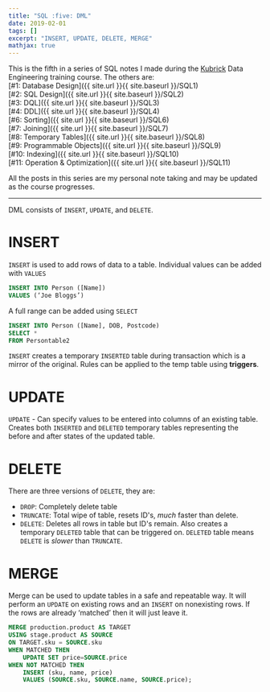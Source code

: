 ```yaml
---
title: "SQL :five: DML"
date: 2019-02-01
tags: []
excerpt: "INSERT, UPDATE, DELETE, MERGE"
mathjax: true
---
```


This is the fifth in a series of SQL notes I made during the [Kubrick](https://kubrickgroup.com/) Data Engineering training course. The others are:  
[#1: Database Design]({{ site.url }}{{ site.baseurl }}/SQL1)  
[#2: SQL Design]({{ site.url }}{{ site.baseurl }}/SQL2)  
[#3: DQL]({{ site.url }}{{ site.baseurl }}/SQL3)  
[#4: DDL]({{ site.url }}{{ site.baseurl }}/SQL4)  
[#6: Sorting]({{ site.url }}{{ site.baseurl }}/SQL6)  
[#7: Joining]({{ site.url }}{{ site.baseurl }}/SQL7)  
[#8: Temporary Tables]({{ site.url }}{{ site.baseurl }}/SQL8)  
[#9: Programmable Objects]({{ site.url }}{{ site.baseurl }}/SQL9)  
[#10: Indexing]({{ site.url }}{{ site.baseurl }}/SQL10)  
[#11: Operation & Optimization]({{ site.url }}{{ site.baseurl }}/SQL11)  

All the posts in this series are my personal note taking and may be updated as the course progresses.  

---
DML consists of `INSERT`, `UPDATE`, and `DELETE`. 
# INSERT
`INSERT` is used to add rows of data to a table. Individual values can be added with `VALUES`  
```sql
INSERT INTO Person ([Name])
VALUES (‘Joe Bloggs’)
```  

A full range can be added using `SELECT`  
```sql
INSERT INTO Person ([Name], DOB, Postcode)
SELECT *
FROM Persontable2
```  
`INSERT` creates a temporary `INSERTED` table during transaction which is a mirror of the original. Rules can be applied to the temp table using **triggers**.  

# UPDATE
`UPDATE` - Can specify values to be entered into columns of an existing table. Creates both `INSERTED` and `DELETED` temporary tables representing the before and after states of the updated table.

# DELETE
There are three versions of `DELETE`, they are:  
- `DROP`: Completely delete table  
- `TRUNCATE`: Total wipe of table, resets ID's, *much* faster than delete.   
- `DELETE`: Deletes all rows in table but ID's remain. Also creates a temporary `DELETED` table that can be triggered on. `DELETED` table means `DELETE` is *slower* than `TRUNCATE`.  

# MERGE  
Merge can be used to update tables in a safe and repeatable way. It will perform an `UPDATE` on existing rows and an `INSERT` on nonexisting rows. If the rows are already ‘matched’ then it will just leave it.  
```sql
MERGE production.product AS TARGET
USING stage.product AS SOURCE
ON TARGET.sku = SOURCE.sku
WHEN MATCHED THEN
	UPDATE SET price=SOURCE.price
WHEN NOT MATCHED THEN
	INSERT (sku, name, price)
	VALUES (SOURCE.sku, SOURCE.name, SOURCE.price);
```  